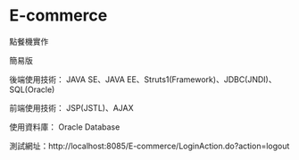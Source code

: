 # E-commerce
點餐機實作

簡易版

後端使用技術： JAVA SE、JAVA EE、Struts1(Framework)、JDBC(JNDI)、SQL(Oracle)

前端使用技術： JSP(JSTL)、AJAX

使用資料庫： Oracle Database

測試網址：http://localhost:8085/E-commerce/LoginAction.do?action=logout

